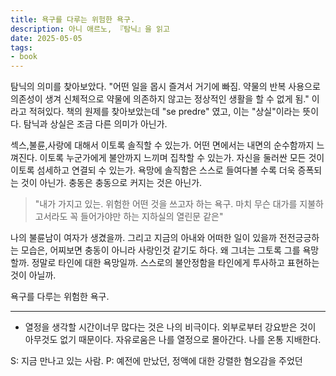 ```yaml
---
title: 욕구를 다루는 위험한 욕구.
description: 아니 애르노, 『탐닉』을 읽고
date: 2025-05-05
tags:
- book
---
```

탐닉의 의미를 찾아보았다. "어떤 일을 몹시 즐겨서 거기에 빠짐. 약물의 반복 사용으로 의존성이 생겨 신체적으로 약물에 의존하지 않고는 정상적인 생활을 할 수 없게 됨." 이라고 적혀있다. 책의 원제를 찾아보았는데 "se predre" 였고, 이는 "상실"이라는 뜻이다. 탐닉과 상실은 조금 다른 의미가 아닌가.


섹스,불륜,사랑에 대해서 이토록 솔직할 수 있는가. 어떤 면에서는 내면의 순수함까지 느껴진다. 이토록 누군가에게 불안까지 느끼며 집착할 수 있는가. 자신을 둘러싼 모든 것이 이토록 섬세하고 연결되 수 있는가. 욕망에 솔직함은 스스로 들여다볼 수록 더욱 증폭되는 것이 아닌가. 충동은 충동으로 커지는 것은 아닌가.

>"내가 가지고 있는. 위험한 어떤 것을 쓰고자 하는 욕구. 마치 무슨 대가를 지불하고서라도 꼭 들어가야만 하는 지하실의 열린문 같은" 

나의 불륜남이 여자가 생겼을까. 그리고 지금의 아내와 어떠한 일이 있을까 전전긍긍하는 모습은, 어찌보면 충동이 아니라 사랑인것 같기도 하다. 왜 그녀는 그토록 그를 욕망할까. 정말로 타인에 대한 욕망일까. 스스로의 불안정함을 타인에게 투사하고 표현하는 것이 아닐까.

  
욕구를 다루는 위험한 욕구.


--- 
- 열정을 생각할 시간이너무 많다는 것은 나의 비극이다. 외부로부터 강요받은 것이 아무것도 없기 때문이다. 자유로움은 나를 열정으로 몰아간다. 나를 온통 지배한다.


S: 지금 만나고 있는 사람. 
P: 예전에 만났던, 정액에 대한 강렬한 혐오감을 주었던



